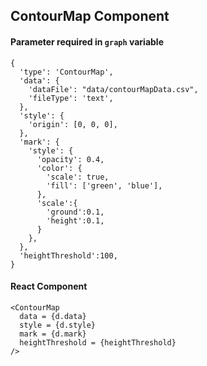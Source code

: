 ## ContourMap Component

#### Parameter required in `graph` variable
```
{
  'type': 'ContourMap',
  'data': {
    'dataFile': "data/contourMapData.csv",
    'fileType': 'text',
  },
  'style': {
    'origin': [0, 0, 0],
  },
  'mark': {
    'style': {
      'opacity': 0.4,
      'color': {
        'scale': true,
        'fill': ['green', 'blue'],
      },
      'scale':{
        'ground':0.1,
        'height':0.1,
      }
    },
  },
  'heightThreshold':100,
}
```

#### React Component
```
<ContourMap 
  data = {d.data}
  style = {d.style}
  mark = {d.mark}
  heightThreshold = {heightThreshold}
/>
```
